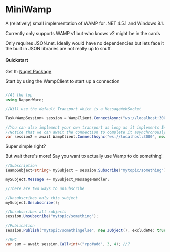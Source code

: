 MiniWamp
========

A (relatively) small implementation of WAMP for .NET 4.5.1 and Windows 8.1.

Currently only supports WAMP v1 but who knows v2 might be in the cards

Only requires JSON.net.  Ideally would have no dependencies but lets face it the built in JSON libraries are not really up to snuff.



#### Quickstart

Get It: [Nuget Package](https://www.nuget.org/packages/MiniWamp/)


Start by using the WampClient to start up a connection
```csharp

//At the top
using DapperWare;

//Will use the default Transport which is a MessageWebSocket

Task<WampSession> session = WampClient.ConnectAsync("ws://localhost:3000");

//You can also implement your own transport as long as it implements IWampTransport
//Notice that we can await the connection to complete it asynchronously
var session2 = await WampClient.ConnectAsync("ws://localhost:3000", new MyTransportFactory());
```

Super simple right?

But wait there's more!
Say you want to actually use Wamp to do something!

```csharp
//Subscription
IWampSubject<string> mySubject = session.Subscribe("mytopic/something");

mySubject.Message += mySubject_MessageHandler;

//There are two ways to unsubscribe

//Unsubscribes only this subject
mySubject.Unsubscribe();

//Unsubscribes all subjects
session.Unsubscribe("mytopic/something");

//Publication
session.Publish("mytopic/somethingelse", new JObject(), excludeMe: true);

//RPC
var sum = await session.Call<int>("rpc#add", 3, 4); //7

```
